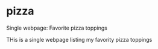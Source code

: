 # pizza
Single webpage: Favorite pizza toppings

THis is a single webpage listing my favority pizza toppings
